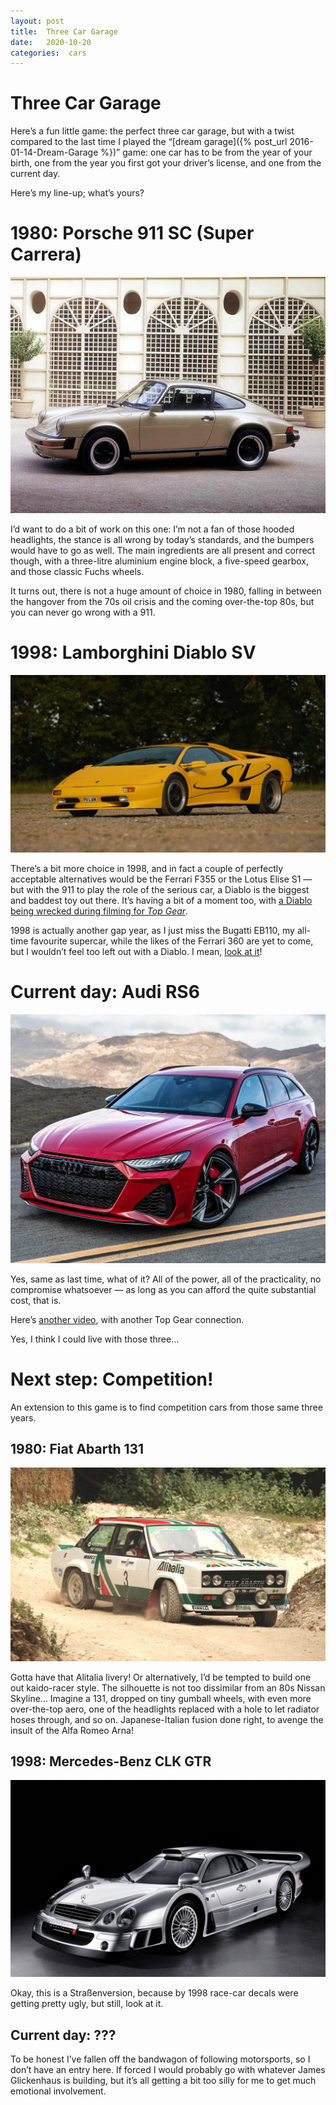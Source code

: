 ```yaml
---
layout: post
title:  Three Car Garage 
date:   2020-10-20 
categories:  cars 
---
```


# Three Car Garage


Here’s a fun little game: the perfect three car garage, but with a twist compared to the last time I played the “[dream garage]({% post_url 2016-01-14-Dream-Garage %})” game: one car has to be from the year of your birth, one from the year you first got your driver’s license, and one from the current day.

Here’s my line-up; what’s yours?

# 1980: Porsche 911 SC (Super Carrera)

![](/images/unknown_filename.450.jpeg)

I’d want to do a bit of work on this one: I’m not a fan of those hooded headlights, the stance is all wrong by today’s standards, and the bumpers would have to go as well. The main ingredients are all present and correct though, with a three-litre aluminium engine block, a five-speed gearbox, and those classic Fuchs wheels.

It turns out, there is not a huge amount of choice in 1980, falling in between the hangover from the 70s oil crisis and the coming over-the-top 80s, but you can never go wrong with a 911.

# 1998: Lamborghini Diablo SV 

![](/images/unknown_filename.451.png)

There’s a bit more choice in 1998, and in fact a couple of perfectly acceptable alternatives would be the Ferrari F355 or the Lotus Elise S1 — but with the 911 to play the role of the serious car, a Diablo is the biggest and baddest toy out there. It’s having a bit of a moment too, with [a Diablo being wrecked during filming for *Top Gear*](https://www.thetruthaboutcars.com/2020/06/top-gear-wrecks-lamborghini-diablo-during-filming/).

1998 is actually another gap year, as I just miss the Bugatti EB110, my all-time favourite supercar, while the likes of the Ferrari 360 are yet to come, but I wouldn’t feel too left out with a Diablo. I mean, [look at it](https://youtu.be/5EEnIw45D24)!

# Current day: Audi RS6

![](/images/unknown_filename.452.jpeg)

Yes, same as last time, what of it? All of the power, all of the practicality, no compromise whatsoever — as long as you can afford the quite substantial cost, that is.

Here’s [another video](https://www.youtube.com/watch?v=MaEBd2H5vF0), with another Top Gear connection.

Yes, I think I could live with those three…

# Next step: Competition!

An extension to this game is to find competition cars from those same three years.

## 1980: Fiat Abarth 131

![](/images/202310.jpeg)

Gotta have that Alitalia livery! Or alternatively, I’d be tempted to build one out kaido-racer style. The silhouette is not too dissimilar from an 80s Nissan Skyline… Imagine a 131, dropped on tiny gumball wheels, with even more over-the-top aero, one of the headlights replaced with a hole to let radiator hoses through, and so on. Japanese-Italian fusion done right, to avenge the insult of the Alfa Romeo Arna!

## 1998: Mercedes-Benz CLK GTR

![](/images/unknown_filename.453.jpeg)

Okay, this is a Straßenversion, because by 1998 race-car decals were getting pretty ugly, but still, look at it.

## Current day: ???

To be honest I’ve fallen off the bandwagon of following motorsports, so I don’t have an entry here. If forced I would probably go with whatever James Glickenhaus is building, but it’s all getting a bit too silly for me to get much emotional involvement.

